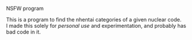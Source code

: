 NSFW program

This is a program to find the nhentai categories of a given nuclear code.<br />
I made this solely for <i>personal use</i> and experimentation, and probably has bad code in it.

